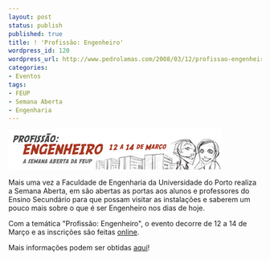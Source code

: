 ```yaml
---
layout: post
status: publish
published: true
title: ! 'Profissão: Engenheiro'
wordpress_id: 120
wordpress_url: http://www.pedrolamas.com/2008/03/12/profissao-engenheiro/
categories:
- Eventos
tags:
- FEUP
- Semana Aberta
- Engenharia
---
```

![FEUP - Semana Aberta 2008](/wp-content/uploads/2008/03/feup_semana_aberta_2008.jpg)

Mais uma vez a Faculdade de Engenharia da Universidade do Porto realiza a Semana Aberta, em são abertas as portas aos alunos e professores do Ensino Secundário para que possam visitar as instalações e saberem um pouco mais sobre o que é ser Engenheiro nos dias de hoje.

Com a temática "Profissão: Engenheiro", o evento decorre de 12 a 14 de Março e as inscrições são feitas [online](http://sicc.fe.up.pt/profissaoengenheiro/inscricoes.html).

Mais informações podem ser obtidas [aqui](http://www.fe.up.pt/profissaoengenheiro)!
